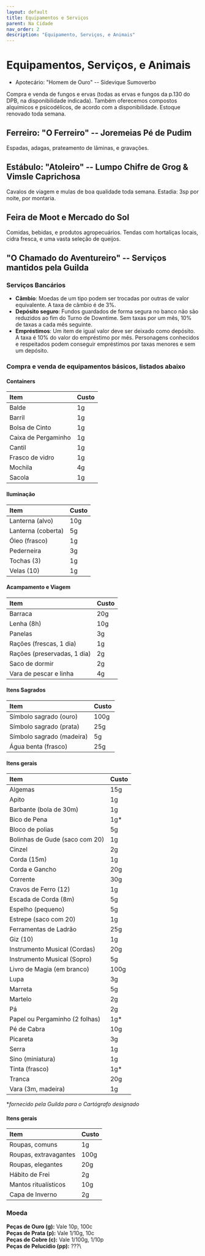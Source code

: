 ```yaml
---
layout: default
title: Equipamentos e Serviços
parent: Na Cidade
nav_order: 2
description: "Equipamento, Serviços, e Animais"
---
```


# Equipamentos, Serviços, e Animais

+ Apotecário: "Homem de Ouro" -- Sidevique Sumoverbo

Compra e venda de fungos e ervas (todas as ervas e fungos da p.130 do DPB, na disponibilidade indicada). Também oferecemos compostos alquímicos e psicodélicos, de acordo com a disponibilidade. Estoque renovado toda semana.

## Ferreiro: "O Ferreiro" -- Joremeias Pé de Pudim

Espadas, adagas, prateamento de lâminas, e gravações.

## Estábulo: "Atoleiro" -- Lumpo Chifre de Grog & Vimsle Caprichosa

Cavalos de viagem e mulas de boa qualidade toda semana. Estadia: 3sp por noite, por montaria.

## Feira de Moot e Mercado do Sol

Comidas, bebidas, e produtos agropecuários. Tendas com hortaliças locais, cidra fresca, e uma vasta seleção de queijos.

## "O Chamado do Aventureiro" -- Serviços mantidos pela Guilda

### Serviços Bancários

+ **Câmbio**: Moedas de um tipo podem ser trocadas por outras de valor equivalente. A taxa de câmbio é de 3%.
+ **Depósito seguro**: Fundos guardados de forma segura no banco não são reduzidos ao fim do Turno de Downtime. Sem taxas por um mês, 10% de taxas a cada mês seguinte.
+ **Empréstimos**: Um item de igual valor deve ser deixado como depósito. A taxa é 10% do valor do empréstimo por mês. Personagens conhecidos e respeitados podem conseguir empréstimos por taxas menores e sem um depósito.


### Compra e venda de equipamentos básicos, listados abaixo

#### Containers

| Item | Custo | 
| :--- | :--- |
| Balde | 1g |
| Barril | 1g |
| Bolsa de Cinto | 1g |
| Caixa de Pergaminho | 1g |
| Cantil | 1g |
| Frasco de vidro | 1g |
| Mochila | 4g |
| Sacola | 1g |

#### Iluminação

| Item | Custo | 
| :--- | :--- |
| Lanterna (alvo) | 10g |
| Lanterna (coberta) | 5g |
| Óleo (frasco) | 1g |
| Pederneira | 3g |
| Tochas (3) | 1g |
| Velas (10) | 1g |

#### Acampamento e Viagem

| Item | Custo | 
| :--- | :--- |
| Barraca | 20g |
| Lenha (8h) | 10g |
| Panelas | 3g |
| Rações (frescas, 1 dia) | 1g |
| Rações (preservadas, 1 dia) | 2g |
| Saco de dormir | 2g |
| Vara de pescar e linha | 4g |

#### Itens Sagrados

| Item | Custo | 
| :--- | :--- |
| Símbolo sagrado (ouro) | 100g |
| Símbolo sagrado (prata) | 25g |
| Símbolo sagrado (madeira) | 5g |
| Água benta (frasco) | 25g |

#### Itens gerais

| Item | Custo | 
| :--- | :--- |
| Algemas | 15g |
| Apito | 1g |
| Barbante (bola de 30m) | 1g |
| Bico de Pena | 1g* |
| Bloco de polias | 5g |
| Bolinhas de Gude (saco com 20) | 1g |
| Cinzel | 2g |
| Corda (15m) | 1g |
| Corda e Gancho | 20g |
| Corrente | 30g |
| Cravos de Ferro (12) | 1g |
| Escada de Corda (8m) | 5g |
| Espelho (pequeno) | 5g |
| Estrepe (saco com 20) | 1g |
| Ferramentas de Ladrão | 25g |
| Giz (10) | 1g |
| Instrumento Musical (Cordas) | 20g |
| Instrumento Musical (Sopro) | 5g |
| Livro de Magia (em branco) | 100g |
| Lupa | 3g |
| Marreta | 5g |
| Martelo | 2g |
| Pá | 2g |
| Papel ou Pergaminho (2 folhas) | 1g*| 
| Pé de Cabra | 10g |
| Picareta | 3g |
| Serra | 1g |
| Sino (miniatura) | 1g |
| Tinta (frasco) | 1g* |
| Tranca | 20g |
| Vara (3m, madeira) | 1g |

**fornecido pela Guilda para o Cartógrafo designado*

#### Itens gerais

| Item | Custo | 
| :--- | :--- |
| Roupas, comuns | 1g |
| Roupas, extravagantes | 100g |
| Roupas, elegantes | 20g |
| Hábito de Frei | 2g |
| Mantos ritualísticos | 10g |
| Capa de Inverno | 2g |

### Moeda

**Peças de Ouro (g):** Vale 10p, 100c\
**Peças de Prata (p):** Vale 1/10g, 10c\
**Peças de Cobre (c):** Vale 1/100g, 1/10p\
**Peças de Pelucídio (pp):** ???\

